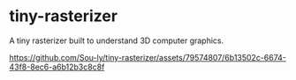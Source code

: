 # tiny-rasterizer

A tiny rasterizer built to understand 3D computer graphics.

https://github.com/Sou-ly/tiny-rasterizer/assets/79574807/6b13502c-6674-43f8-8ec6-a6b12b3c8c8f
